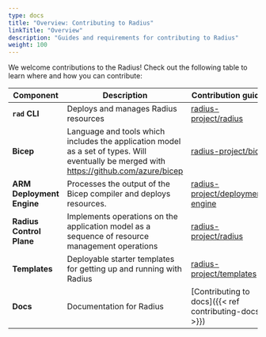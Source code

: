 ```yaml
---
type: docs
title: "Overview: Contributing to Radius"
linkTitle: "Overview"
description: "Guides and requirements for contributing to Radius"
weight: 100
---
```


We welcome contributions to the Radius! Check  out  the following table to learn where and how you can contribute:

| Component | Description | Contribution guides |
|-----------|-------------|---------------------|
| **`rad` CLI** | Deploys and manages Radius resources | [radius-project/radius](https://github.com/radius-project/radius/blob/main/docs/contributing/contributing-code/contributing-code-cli/running-rad-cli.md) |
| **Bicep** | Language and tools which includes the application model as a set of types. Will eventually be merged with https://github.com/azure/bicep | [radius-project/bicep](https://github.com/radius-project/bicep/blob/radius-compiler/CONTRIBUTING.md) |
| **ARM Deployment Engine** | Processes the output of the Bicep compiler and deploys resources. | [radius-project/deployment-engine](https://github.com/radius-project/deployment-engine/blob/main/CONTRIBUTING.md) |
| **Radius Control Plane** | Implements operations on the application model as a sequence of resource management operations | [radius-project/radius](https://github.com/radius-project/radius/tree/main/docs/contributing/contributing-code) |
| **Templates** | Deployable starter templates for getting up and running with Radius | [radius-project/templates](https://github.com/radius-project/templates) |
| **Docs** | Documentation for Radius | [Contributing to docs]({{< ref contributing-docs >}}) |
